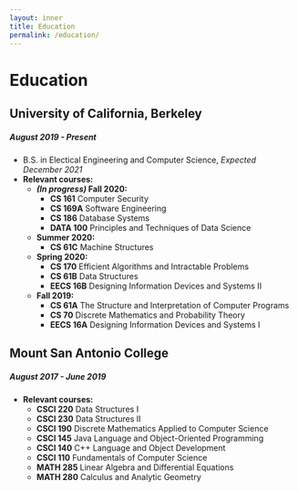 ```yaml
---
layout: inner
title: Education
permalink: /education/
---
```

# Education 

## University of California, Berkeley 
##### August 2019 - Present 
  - B.S. in Electical Engineering and Computer Science, *Expected December 2021*   
  - **Relevant courses:**
    - ***(In progress)* Fall 2020:**
      - **CS 161** Computer Security
      - **CS 169A** Software Engineering
      - **CS 186** Database Systems
      - **DATA 100** Principles and Techniques of Data Science
    - **Summer 2020:**
      - **CS 61C** Machine Structures
    - **Spring 2020:**
      - **CS 170** Efficient Algorithms and Intractable Problems
      - **CS 61B** Data Structures
      - **EECS 16B** Designing Information Devices and Systems II
    - **Fall 2019:**
      - **CS 61A** The Structure and Interpretation of Computer Programs 
      - **CS 70** Discrete Mathematics and Probability Theory
      - **EECS 16A** Designing Information Devices and Systems I

## Mount San Antonio College
##### August 2017 - June 2019
  - **Relevant courses:**    
    - **CSCI 220** Data Structures I 
    - **CSCI 230** Data Structures II  
    - **CSCI 190** Discrete Mathematics Applied to Computer Science  
    - **CSCI 145** Java Language and Object-Oriented Programming 
    - **CSCI 140** C++ Language and Object Development 
    - **CSCI 110** Fundamentals of Computer Science  
    - **MATH 285** Linear Algebra and Differential Equations 
    - **MATH 280** Calculus and Analytic Geometry  